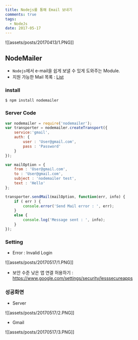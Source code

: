 ```yaml
---
title: Nodejs를 통해 Email 보내기
comments: true
tags:
  - NodeJs
date: 2017-05-17
---
```


![[assets/posts/20170413/1.PNG]]

## NodeMailer
- `Nodejs`에서 e-mail을 쉽게 보낼 수 있게 도와주는 Module.
- 지원 가능한 Mail 목록 : [List](https://github.com/nodemailer/nodemailer/blob/5be7c902e953043be3618d747c349f02405f003b/lib/well-known/services.json)

### install

```
$ npm install nodemailer
```

### Server Code

``` javascript
var nodemailer = require('nodemailer');
var transporter = nodemailer.createTransport({
    service:'gmail',
    auth: {
        user : 'User@gmail.com',
        pass : 'Password'
    }
});

var mailOption = {
    from : 'User@gmail.com',
    to : 'User@gmail.com',
    subject : 'nodemailer test',
    text : 'Hello'
};

transporter.sendMail(mailOption, function(err, info) {
    if ( err ) {
        console.error('Send Mail error : ', err);
    }
    else {
        console.log('Message sent : ', info);
    }
});
```


### Setting
- Error : Invalid Login

![[assets/posts/20170517/1.PNG]]

- 보안 수준 낮은 앱 연결 허용하기 : <https://www.google.com/settings/security/lesssecureapps>


### 성공화면

- Server

![[assets/posts/20170517/2.PNG]]

- Gmail

![[assets/posts/20170517/3.PNG]]
